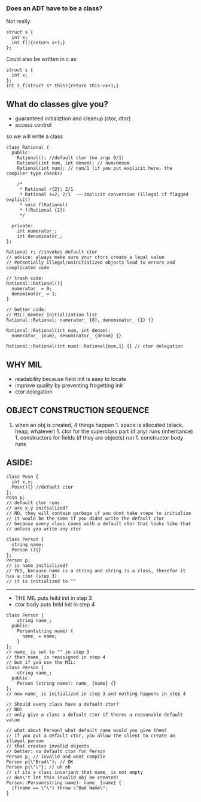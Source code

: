 ### Does an ADT have to be a class?
Not really:
```
struct s {
  int x;
  int f(){return x+1;}
};
```
Could also be written in c as:
```
struct s {
  int x;
};
int s_f(struct s* this){return this->x+1;}
```

## What do classes give you?
* guaranteed initializtion and cleanup (ctor, dtor)
* access control

so we will write a class
```
class Rational {
  public:
    Rational(); //default ctor (no args 0/1)
    Rational(int num, int denom); // num/denom
    Rational(int num); // num/1 (if you put explicit here, the compiler type checks)

    /*
     * Rational r{2}; 2/1
     * Rational s=2; 2/1  ---implicit conversion (illegal if flagged explicit)
     * void f(Rational)   
     * f(Rational {2})    
     */

  private:
    int numerator_;
    int denominator_;
};

Rational r; //invokes default ctor
// advice: always make sure your ctors create a legal value
// Potentially illegal/uninitialized objects lead to errors and complicated code

// trash code:
Rational::Rational(){
  numerator_ = 0;
  denominator_ = 1;
}

// better code:
// MIL: member initialization list
Rational::Rational: numerator_ {0}, denominator_ {1} {}

Rational::Rational(int num, int denom):
  numerator_ {num}, denominator_ {denom} {}

Rational::Rational(int num): Rational{num,1} {} // ctor delegation
```

## WHY MIL
* readability because field init is easy to locate
* improve quality by preventing frogetting init
* ctor delegation

## OBJECT CONSTRUCTION SEQUENCE
1. when an obj is created, 4 things happen
		1. space is allocated (stack, heap, whatever)
		1. ctor for the superclass part (if any) runs (inheritance)
		1. constructors for fields (if they are objects) run
		1. constructor body runs
## ASIDE:
```
class Posn {
  int x,y;
  Posn(){} //default ctor
};
Posn p;
// default ctor runs
// are x,y initialized?
// NO, they will contain garbage if you dont take steps to initialize
// it would be the same if you didnt write the default ctor
// because every class comes with a default ctor that looks like that 
// unless you write any ctor

class Person {
  string name;
  Person (){}
};
Person p;
// is name initialized?
// YES, because name is a string and string is a class, therefor it has a ctor (step 3)
// it is initialized to ""
```
---
* THE MIL puts feild init in step 3
* ctor body puts feild init in step 4
```
class Person {
    string name_;
  public:
    Person(string name) {
      name_ = name;
    }
};
// name_ is set to "" in step 3
// then name_ is reassigned in step 4
// but if you use the MIL:
class Person {
    string name_;
  public:
    Person (string name): name_ {name} {}
};
// now name_ is initialized in step 3 and nothing happens in step 4

// Should every class have a default ctor?
// NO!
// only give a class a default ctor if theres a reasonable default value

// what about Person? what default name would you give them?
// if you put a default ctor, you allow the client to create an illegal person
// that creates invalid objects
// better: no default ctor for Person
Person p; // invalid and wont compile
Person p{\"Brad\"}; // OK
Person p{\"\"}; // uh oh
// if its a class invariant that name_ is not empty 
// don\'t let this invalid obj be created!
Person::Person(string name): name_ {name} {
  if(name == \"\") throw \"Bad Name\";
}
```
